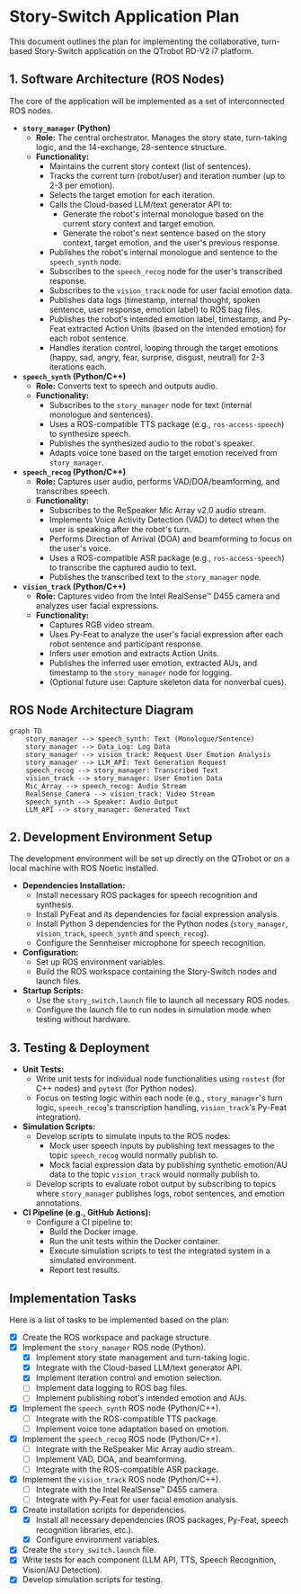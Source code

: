 # Story-Switch Application Plan

This document outlines the plan for implementing the collaborative, turn-based Story-Switch application on the QTrobot RD-V2 i7 platform.

## 1. Software Architecture (ROS Nodes)

The core of the application will be implemented as a set of interconnected ROS nodes.

*   **`story_manager` (Python)**
    *   **Role:** The central orchestrator. Manages the story state, turn-taking logic, and the 14-exchange, 28-sentence structure.
    *   **Functionality:**
        *   Maintains the current story context (list of sentences).
        *   Tracks the current turn (robot/user) and iteration number (up to 2-3 per emotion).
        *   Selects the target emotion for each iteration.
        *   Calls the Cloud-based LLM/text generator API to:
            *   Generate the robot's internal monologue based on the current story context and target emotion.
            *   Generate the robot's next sentence based on the story context, target emotion, and the user's previous response.
        *   Publishes the robot's internal monologue and sentence to the `speech_synth` node.
        *   Subscribes to the `speech_recog` node for the user's transcribed response.
        *   Subscribes to the `vision_track` node for user facial emotion data.
        *   Publishes data logs (timestamp, internal thought, spoken sentence, user response, emotion label) to ROS bag files.
        *   Publishes the robot's intended emotion label, timestamp, and Py-Feat extracted Action Units (based on the intended emotion) for each robot sentence.
        *   Handles iteration control, looping through the target emotions (happy, sad, angry, fear, surprise, disgust, neutral) for 2-3 iterations each.
*   **`speech_synth` (Python/C++)**
    *   **Role:** Converts text to speech and outputs audio.
    *   **Functionality:**
        *   Subscribes to the `story_manager` node for text (internal monologue and sentences).
        *   Uses a ROS-compatible TTS package (e.g., `ros-access-speech`) to synthesize speech.
        *   Publishes the synthesized audio to the robot's speaker.
        *   Adapts voice tone based on the target emotion received from `story_manager`.
*   **`speech_recog` (Python/C++)**
    *   **Role:** Captures user audio, performs VAD/DOA/beamforming, and transcribes speech.
    *   **Functionality:**
        *   Subscribes to the ReSpeaker Mic Array v2.0 audio stream.
        *   Implements Voice Activity Detection (VAD) to detect when the user is speaking after the robot's turn.
        *   Performs Direction of Arrival (DOA) and beamforming to focus on the user's voice.
        *   Uses a ROS-compatible ASR package (e.g., `ros-access-speech`) to transcribe the captured audio to text.
        *   Publishes the transcribed text to the `story_manager` node.
*   **`vision_track` (Python/C++)**
    *   **Role:** Captures video from the Intel RealSense™ D455 camera and analyzes user facial expressions.
    *   **Functionality:**
        *   Captures RGB video stream.
        *   Uses Py-Feat to analyze the user's facial expression after each robot sentence and participant response.
        *   Infers user emotion and extracts Action Units.
        *   Publishes the inferred user emotion, extracted AUs, and timestamp to the `story_manager` node for logging.
        *   (Optional future use: Capture skeleton data for nonverbal cues).

## ROS Node Architecture Diagram

```mermaid
graph TD
    story_manager --> speech_synth: Text (Monologue/Sentence)
    story_manager --> Data_Log: Log Data
    story_manager --> vision_track: Request User Emotion Analysis
    story_manager --> LLM_API: Text Generation Request
    speech_recog --> story_manager: Transcribed Text
    vision_track --> story_manager: User Emotion Data
    Mic_Array --> speech_recog: Audio Stream
    RealSense_Camera --> vision_track: Video Stream
    speech_synth --> Speaker: Audio Output
    LLM_API --> story_manager: Generated Text
```

## 2. Development Environment Setup

The development environment will be set up directly on the QTrobot or on a local machine with ROS Noetic installed.

*   **Dependencies Installation:**
    *   Install necessary ROS packages for speech recognition and synthesis.
    *   Install PyFeat and its dependencies for facial expression analysis.
    *   Install Python 3 dependencies for the Python nodes (`story_manager`, `vision_track`, `speech_synth` and `speech_recog`).
    *   Configure the Sennheiser microphone for speech recognition.
*   **Configuration:**
    *   Set up ROS environment variables.
    *   Build the ROS workspace containing the Story-Switch nodes and launch files.
*   **Startup Scripts:**
    *   Use the `story_switch.launch` file to launch all necessary ROS nodes.
    *   Configure the launch file to run nodes in simulation mode when testing without hardware.

## 3. Testing & Deployment

*   **Unit Tests:**
    *   Write unit tests for individual node functionalities using `rostest` (for C++ nodes) and `pytest` (for Python nodes).
    *   Focus on testing logic within each node (e.g., `story_manager`'s turn logic, `speech_recog`'s transcription handling, `vision_track`'s Py-Feat integration).
*   **Simulation Scripts:**
    *   Develop scripts to simulate inputs to the ROS nodes:
        *   Mock user speech inputs by publishing text messages to the topic `speech_recog` would normally publish to.
        *   Mock facial expression data by publishing synthetic emotion/AU data to the topic `vision_track` would normally publish to.
    *   Develop scripts to evaluate robot output by subscribing to topics where `story_manager` publishes logs, robot sentences, and emotion annotations.
*   **CI Pipeline (e.g., GitHub Actions):**
    *   Configure a CI pipeline to:
        *   Build the Docker image.
        *   Run the unit tests within the Docker container.
        *   Execute simulation scripts to test the integrated system in a simulated environment.
        *   Report test results.

## Implementation Tasks

Here is a list of tasks to be implemented based on the plan:

- [x] Create the ROS workspace and package structure.
- [x] Implement the `story_manager` ROS node (Python).
    - [x] Implement story state management and turn-taking logic.
    - [x] Integrate with the Cloud-based LLM/text generator API.
    - [x] Implement iteration control and emotion selection.
    - [ ] Implement data logging to ROS bag files.
    - [ ] Implement publishing robot's intended emotion and AUs.
- [x] Implement the `speech_synth` ROS node (Python/C++).
    - [ ] Integrate with the ROS-compatible TTS package.
    - [ ] Implement voice tone adaptation based on emotion.
- [x] Implement the `speech_recog` ROS node (Python/C++).
    - [ ] Integrate with the ReSpeaker Mic Array audio stream.
    - [ ] Implement VAD, DOA, and beamforming.
    - [ ] Integrate with the ROS-compatible ASR package.
- [x] Implement the `vision_track` ROS node (Python/C++).
    - [ ] Integrate with the Intel RealSense™ D455 camera.
    - [ ] Integrate with Py-Feat for user facial emotion analysis.
- [x] Create installation scripts for dependencies.
    - [x] Install all necessary dependencies (ROS packages, Py-Feat, speech recognition libraries, etc.).
    - [x] Configure environment variables.
- [x] Create the `story_switch.launch` file.
- [x] Write tests for each component (LLM API, TTS, Speech Recognition, Vision/AU Detection).
- [x] Develop simulation scripts for testing.